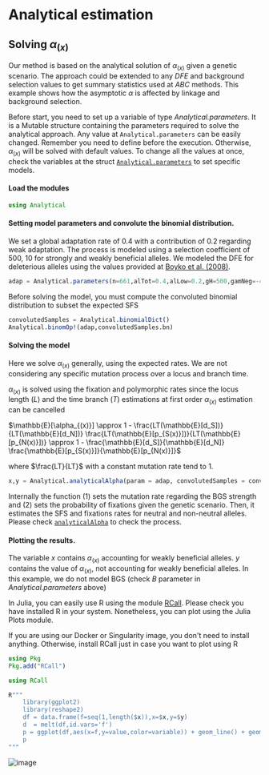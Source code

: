 # Analytical estimation
## Solving $\alpha_{(x)}$
Our method is based on the analytical solution of $\alpha_{(x)}$ given a genetic scenario. The approach could be extended to any *DFE* and background selection values to get summary statistics used at *ABC* methods. This example shows how the asymptotic $\alpha$ is affected by linkage and background selection.

Before start, you need to set up a variable of type *Analytical.parameters*. It is a Mutable structure containing the parameters required to solve the analytical approach. Any value at ```Analytical.parameters``` can be easily changed. Remember you need to define before the execution. Otherwise, $\alpha_{(x)}$ will be solved with default values. To change all the values at once, check the variables at the struct [`Analytical.parameters`](@ref) to set specific models.

#### Load the modules
```julia
using Analytical
```

#### Setting model parameters and convolute the binomial distribution.
We set a global adaptation rate of 0.4 with a contribution of 0.2 regarding weak adaptation. The process is modeled using a selection coefficient of 500, 10 for strongly and weakly beneficial alleles. We modeled the DFE for deleterious alleles using the values provided at [Boyko et al. (2008)](https://journals.plos.org/plosgenetics/article?id=10.1371/journal.pgen.1000083). 

```julia
adap = Analytical.parameters(n=661,alTot=0.4,alLow=0.2,gH=500,gamNeg=-457,al=0.184,be = 0.184/457,B=0.999)
```

Before solving the model, you must compute the convoluted binomial distribution to subset the expected SFS

```julia
convolutedSamples = Analytical.binomialDict()
Analytical.binomOp!(adap,convolutedSamples.bn)
```

#### Solving the model
Here we solve $\alpha_{(x)}$ generally, using the expected rates. We are not considering any specific mutation process over a locus and branch time.

$\alpha_{(x)}$ is solved using the fixation and polymorphic rates since the locus length ($L$) and the time branch ($T$) estimations at first order $\alpha_{(x)}$ estimation can be cancelled

$\mathbb{E}[\alpha_{(x)}] \approx 1 - \frac{LT(\mathbb{E}[d_S])}{LT(\mathbb{E}[d_N])} \frac{LT(\mathbb{E}[p_{S(x)}])}{LT(\mathbb{E}[p_{N(x)}])} \approx 1 - \frac{\mathbb{E}[d_S]}{\mathbb{E}[d_N]} \frac{\mathbb{E}[p_{S(x)}]}{\mathbb{E}[p_{N(x)}]}$

where $\frac{LT}{LT}$ with a constant mutation rate tend to $1$. 

```julia
x,y = Analytical.analyticalAlpha(param = adap, convolutedSamples = convolutedSamples)
```

Internally the function (1) sets the mutation rate regarding the BGS strength and (2) sets the probability of fixations given the genetic scenario. Then, it estimates the SFS and fixations rates for neutral and non-neutral alleles. Please check [`analyticalAlpha`](@ref) to check the process.

#### Plotting the results.
The variable *x* contains $\alpha_{(x)}$ accounting for weakly beneficial alleles. *y* contains the value of $\alpha_{(x)}$, not accounting for weakly beneficial alleles. In this example, we do not model BGS (check *B* parameter in *Analytical.parameters* above)

In Julia, you can easily use R using the module [RCall](https://github.com/JuliaInterop/RCall.jl). Please check you have installed R in your system. Nonetheless, you can plot using the Julia Plots module.

If you are using our Docker or Singularity image, you don't need to install anything. Otherwise, install RCall just in case you want to plot using R

```julia
using Pkg
Pkg.add("RCall")
``` 

```julia
using RCall

R"""
	library(ggplot2)
	library(reshape2)
	df = data.frame(f=seq(1,length($x)),x=$x,y=$y)
	d  = melt(df,id.vars='f')
	p = ggplot(df,aes(x=f,y=value,color=variable)) + geom_line() + geom_point() + scale_colour_manual(values=c('#30504f', '#e2bd9a'),labels = c("Nuetral + deleterious alleles", "All alleles")) + theme_bw()
	p
"""
```

![image](https://raw.githubusercontent.com/jmurga/Analytical.jl/master/docs/src/figure1.svg)
